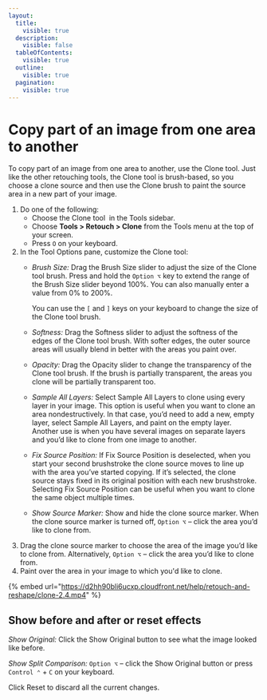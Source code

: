 ```yaml
---
layout:
  title:
    visible: true
  description:
    visible: false
  tableOfContents:
    visible: true
  outline:
    visible: true
  pagination:
    visible: true
---
```


# Copy part of an image from one area to another

To copy part of an image from one area to another, use the Clone tool. Just like the other retouching tools, the Clone tool is brush-based, so you choose a clone source and then use the Clone brush to paint the source area in a new part of your image. 

1. Do one of the following:
   * Choose the Clone tool <img src="https://help.pixelmator.com/pixelmator-pro/3.5/assets/English/1580999383000.png" alt="" data-size="line"> in the Tools sidebar.
   * Choose **Tools > Retouch > Clone** from the Tools menu at the top of your screen.
   * Press `O` on your keyboard.
2. In the Tool Options pane, customize the Clone tool:
   *   _Brush Size:_ Drag the Brush Size slider to adjust the size of the Clone tool brush. Press and hold the `Option ⌥` key to extend the range of the Brush Size slider beyond 100%. You can also manually enter a value from 0% to 200%. 

       &#x20;You can use the `[` and `]` keys on your keyboard to change the size of the Clone tool brush. 
   * _Softness:_ Drag the Softness slider to adjust the softness of the edges of the Clone tool brush. With softer edges, the outer source areas will usually blend in better with the areas you paint over. 
   * _Opacity:_ Drag the Opacity slider to change the transparency of the Clone tool brush. If the brush is partially transparent, the areas you clone will be partially transparent too.
   * _Sample All Layers:_ Select Sample All Layers to clone using every layer in your image. This option is useful when you want to clone an area nondestructively. In that case, you’d need to add a new, empty layer, select Sample All Layers, and paint on the empty layer. Another use is when you have several images on separate layers and you’d like to clone from one image to another.
   * _Fix Source Position:_ If Fix Source Position is deselected, when you start your second brushstroke the clone source moves to line up with the area you’ve started copying. If it’s selected, the clone source stays fixed in its original position with each new brushstroke. Selecting Fix Source Position can be useful when you want to clone the same object multiple times.
   * _Show Source Marker:_ Show and hide the clone source marker. When the clone source marker is turned off, `Option ⌥` – click the area you’d like to clone from.
3. Drag the clone source marker to choose the area of the image you’d like to clone from. Alternatively, `Option ⌥` – click the area you’d like to clone from.
4. Paint over the area in your image to which you'd like to clone.

{% embed url="https://d2hh90bli6ucxp.cloudfront.net/help/retouch-and-reshape/clone-2.4.mp4" %}

## Show before and after or reset effects

_Show Original:_ Click the Show Original button to see what the image looked like before.

_Show Split Comparison:_ `Option ⌥` – click the Show Original button or press `Control ⌃` + `C` on your keyboard.

Click Reset to discard all the current changes.

